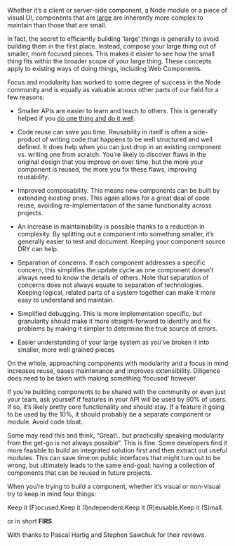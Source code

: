 

Whether it’s a client or server-side component, a Node module or a piece of visual UI, components that are
[large](http://addyosmani.com/largescalejavascript/) are inherently more complex to maintain than those that
are small. 

In fact, the secret to efficiently building ‘large’ things is generally to avoid building them in the
first place. Instead, compose your large thing out of smaller, more focused pieces. This makes it easier to
see how the small thing fits within the broader scope of your large thing. These concepts apply to existing
ways of doing things, including Web Components.

Focus and modularity has worked to some degree of success in the Node community and is equally as valuable
across other parts of our field for a few reasons:

 *  Smaller APIs are easier to learn and teach to others. This is generally helped if you [do one thing and do
it well](http://en.wikipedia.org/wiki/Single_responsibility_principle).

 *  Code reuse can save you time. Reusability in itself is often a side-product of writing code that happens
to be well structured and well defined. It does help when you can just drop in an existing component vs.
writing one from scratch. You’re likely to discover flaws in the original design that you improve on over
time, but the more your component is reused, the more you fix these flaws, improving reusability.

 *  Improved composability. This means new components can be built by extending existing ones. This again
allows for a great deal of code reuse, avoiding re-implementation of the same functionality across projects.
 

 *  An increase in maintainability is possible thanks to a reduction in complexity. By splitting out a
component into something smaller, it’s generally easier to test and document. Keeping your component source
DRY can help.

 *  Separation of concerns. If each component addresses a specific concern, this simplifies the update cycle
as one component doesn’t always need to know the details of others. Note that separation of concerns does
not always equate to separation of technologies. Keeping logical, related parts of a system together can make
it more easy to understand and maintain.

 *  Simplified debugging. This is more implementation specific, but granularity should make it more
straight-forward to identify and fix problems by making it simpler to determine the true source of
errors.

 *  Easier understanding of your large system as you’ve broken it into smaller, more well grained
pieces

On the whole, approaching components with modularity and a focus in mind increases reuse, eases maintenance
and improves extensibility. Diligence does need to be taken with making something ‘focused’ however. 

If you’re building components to be shared with the community or even just your team, ask yourself if
features in your API will be used by 90% of users. If so, it’s likely pretty core functionality and should
stay. If a feature it going to be used by the 10%, it should probably be a separate component or module. Avoid
code bloat.

Some may read this and think, “Great!.. but practically speaking modularity from the get-go is not always
possible”. This is fine. Some developers find it more feasible to build an integrated solution first and
then extract out useful modules. This can save time on public interfaces that might turn out to be wrong, but
ultimately leads to the same end-goal: having a collection of components that can be reused in future
projects. 

When you’re trying to build a component, whether it’s visual or non-visual try to keep in mind four
things:

Keep it (F)ocused.Keep it (I)ndependent.Keep it (R)eusable.Keep it (S)mall.

or in short __FIRS__.

With thanks to Pascal Hartig and Stephen Sawchuk for their reviews.